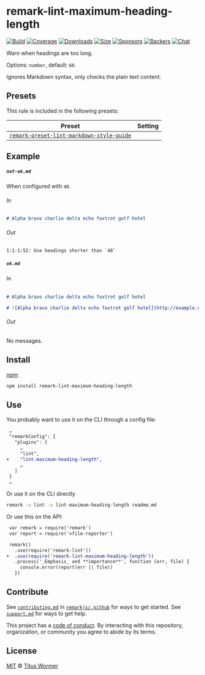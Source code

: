 <!--This file is generated-->

# remark-lint-maximum-heading-length

[![Build][build-badge]][build]
[![Coverage][coverage-badge]][coverage]
[![Downloads][downloads-badge]][downloads]
[![Size][size-badge]][size]
[![Sponsors][sponsors-badge]][collective]
[![Backers][backers-badge]][collective]
[![Chat][chat-badge]][chat]

Warn when headings are too long.

Options: `number`, default: `60`.

Ignores Markdown syntax, only checks the plain text content.

## Presets

This rule is included in the following presets:

| Preset | Setting |
| - | - |
| [`remark-preset-lint-markdown-style-guide`](https://github.com/remarkjs/remark-lint/tree/main/packages/remark-preset-lint-markdown-style-guide) | |

## Example

##### `not-ok.md`

When configured with `40`.

###### In

```markdown
# Alpha bravo charlie delta echo foxtrot golf hotel
```

###### Out

```text
1:1-1:52: Use headings shorter than `40`
```

##### `ok.md`

###### In

```markdown
# Alpha bravo charlie delta echo foxtrot golf hotel

# ![Alpha bravo charlie delta echo foxtrot golf hotel](http://example.com/nato.png)
```

###### Out

No messages.

## Install

[npm][]:

```sh
npm install remark-lint-maximum-heading-length
```

## Use

You probably want to use it on the CLI through a config file:

```diff
 …
 "remarkConfig": {
   "plugins": [
     …
     "lint",
+    "lint-maximum-heading-length",
     …
   ]
 }
 …
```

Or use it on the CLI directly

```sh
remark -u lint -u lint-maximum-heading-length readme.md
```

Or use this on the API:

```diff
 var remark = require('remark')
 var report = require('vfile-reporter')

 remark()
   .use(require('remark-lint'))
+  .use(require('remark-lint-maximum-heading-length'))
   .process('_Emphasis_ and **importance**', function (err, file) {
     console.error(report(err || file))
   })
```

## Contribute

See [`contributing.md`][contributing] in [`remarkjs/.github`][health] for ways
to get started.
See [`support.md`][support] for ways to get help.

This project has a [code of conduct][coc].
By interacting with this repository, organization, or community you agree to
abide by its terms.

## License

[MIT][license] © [Titus Wormer][author]

[build-badge]: https://github.com/remarkjs/remark-lint/workflows/main/badge.svg

[build]: https://github.com/remarkjs/remark-lint/actions

[coverage-badge]: https://img.shields.io/codecov/c/github/remarkjs/remark-lint.svg

[coverage]: https://codecov.io/github/remarkjs/remark-lint

[downloads-badge]: https://img.shields.io/npm/dm/remark-lint-maximum-heading-length.svg

[downloads]: https://www.npmjs.com/package/remark-lint-maximum-heading-length

[size-badge]: https://img.shields.io/bundlephobia/minzip/remark-lint-maximum-heading-length.svg

[size]: https://bundlephobia.com/result?p=remark-lint-maximum-heading-length

[sponsors-badge]: https://opencollective.com/unified/sponsors/badge.svg

[backers-badge]: https://opencollective.com/unified/backers/badge.svg

[collective]: https://opencollective.com/unified

[chat-badge]: https://img.shields.io/badge/chat-discussions-success.svg

[chat]: https://github.com/remarkjs/remark/discussions

[npm]: https://docs.npmjs.com/cli/install

[health]: https://github.com/remarkjs/.github

[contributing]: https://github.com/remarkjs/.github/blob/HEAD/contributing.md

[support]: https://github.com/remarkjs/.github/blob/HEAD/support.md

[coc]: https://github.com/remarkjs/.github/blob/HEAD/code-of-conduct.md

[license]: https://github.com/remarkjs/remark-lint/blob/main/license

[author]: https://wooorm.com
